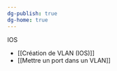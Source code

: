 ```yaml
---
dg-publish: true
dg-home: true
---
```

IOS 
- [[Création de VLAN (IOS)]]
- [[Mettre un port dans un VLAN]]

